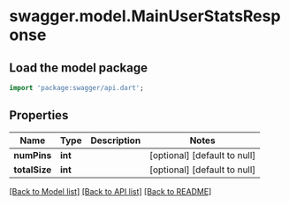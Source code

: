 # swagger.model.MainUserStatsResponse

## Load the model package
```dart
import 'package:swagger/api.dart';
```

## Properties
Name | Type | Description | Notes
------------ | ------------- | ------------- | -------------
**numPins** | **int** |  | [optional] [default to null]
**totalSize** | **int** |  | [optional] [default to null]

[[Back to Model list]](../README.md#documentation-for-models) [[Back to API list]](../README.md#documentation-for-api-endpoints) [[Back to README]](../README.md)


